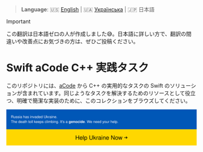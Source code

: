 > **Language**: 🇺🇸 [English](README.md) | 🇺🇦 [Українська](README.uk.md) | 🇯🇵 日本語

> [!IMPORTANT] 
> この翻訳は日本語ゼロの人が作成しました😅。日本語に詳しい方で、翻訳の間違いや改善点にお気づきの方は、ぜひご投稿ください。

# Swift aCode C++ 実践タスク

このリポジトリには、[aCode](https://acode.com.ua) から C++ の実用的なタスクの Swift のソリューションが含まれています。同じようなタスクを解決するためのリソースとして役立つ、明確で簡潔な実装のために、このコレクションをブラウズしてください。

[![Stand With Ukraine](https://raw.githubusercontent.com/vshymanskyy/StandWithUkraine/main/banner2-direct.svg)](https://vshymanskyy.github.io/StandWithUkraine)
